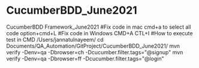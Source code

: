 # CucumberBDD_June2021
CucumberBDD Framework_June2021
#Fix code in mac
cmd+a to select all code option+cmd+L
#Fix code in Windows
CMD+A CTL+I
#How to execute test in CMD
/Users/jannatulnayeem/
cd Documents/QA_Automation/GitProject/CucumberBDD_June2021/
mvn verify -Denv=qa -Dbrowser=ch -Dcucumber.filter.tags="@signup"
mvn verify -Denv=qa -Dbrowser=ff -Dcucumber.filter.tags="@login"